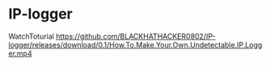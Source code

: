 # IP-logger
WatchToturial https://github.com/BLACKHATHACKER0802/IP-logger/releases/download/0.1/How.To.Make.Your.Own.Undetectable.IP.Logger.mp4
